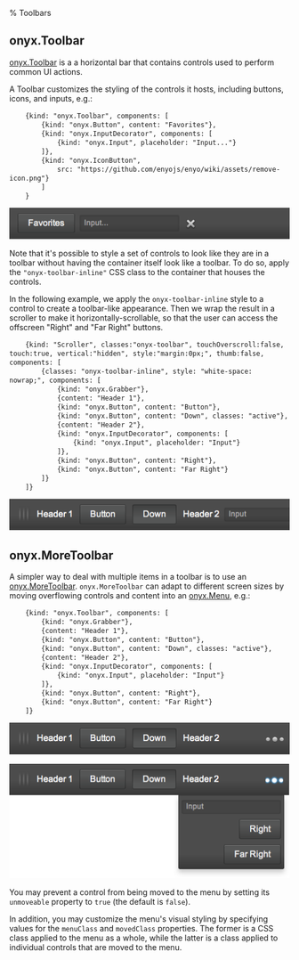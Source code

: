 % Toolbars

## onyx.Toolbar

[onyx.Toolbar](../../api.html#onyx.Toolbar) is a a horizontal bar that
contains controls used to perform common UI actions.

A Toolbar customizes the styling of the controls it hosts, including buttons,
icons, and inputs, e.g.:

        {kind: "onyx.Toolbar", components: [
            {kind: "onyx.Button", content: "Favorites"},
            {kind: "onyx.InputDecorator", components: [
                {kind: "onyx.Input", placeholder: "Input..."}
            ]},
            {kind: "onyx.IconButton",
                src: "https://github.com/enyojs/enyo/wiki/assets/remove-icon.png"}
            ]
        }

![_onyx.Toolbar_](../../assets/toolbars-1.png)

Note that it's possible to style a set of controls to look like they are in a
toolbar without having the container itself look like a toolbar.  To do so,
apply the `"onyx-toolbar-inline"` CSS class to the container that houses the
controls.

In the following example, we apply the `onyx-toolbar-inline` style to a control
to create a toolbar-like appearance.  Then we wrap the result in a scroller to
make it horizontally-scrollable, so that the user can access the offscreen
"Right" and "Far Right" buttons.

        {kind: "Scroller", classes:"onyx-toolbar", touchOverscroll:false, touch:true, vertical:"hidden", style:"margin:0px;", thumb:false, components: [
            {classes: "onyx-toolbar-inline", style: "white-space: nowrap;", components: [
                {kind: "onyx.Grabber"},
                {content: "Header 1"},
                {kind: "onyx.Button", content: "Button"},
                {kind: "onyx.Button", content: "Down", classes: "active"},
                {content: "Header 2"},
                {kind: "onyx.InputDecorator", components: [
                    {kind: "onyx.Input", placeholder: "Input"}
                ]},
                {kind: "onyx.Button", content: "Right"},
                {kind: "onyx.Button", content: "Far Right"}
            ]}
        ]}

![_onyx-toolbar-inline_](../../assets/toolbars-2.png)

## onyx.MoreToolbar

A simpler way to deal with multiple items in a toolbar is to use an
[onyx.MoreToolbar](../../api.html#onyx.MoreToolbar). `onyx.MoreToolbar`
can adapt to different screen sizes by moving overflowing controls and content
into an [onyx.Menu](../../api.html#onyx.Menu), e.g.:

        {kind: "onyx.Toolbar", components: [
            {kind: "onyx.Grabber"},
            {content: "Header 1"},
            {kind: "onyx.Button", content: "Button"},
            {kind: "onyx.Button", content: "Down", classes: "active"},
            {content: "Header 2"},
            {kind: "onyx.InputDecorator", components: [
                {kind: "onyx.Input", placeholder: "Input"}
            ]},
            {kind: "onyx.Button", content: "Right"},
            {kind: "onyx.Button", content: "Far Right"}
        ]}

![_onyx.MoreToolbar with Menu Hidden_](../../assets/toolbars-3.png)

![_onyx.MoreToolbar with Menu Shown_](../../assets/toolbars-4.png)

You may prevent a control from being moved to the menu by setting its
`unmoveable` property to `true` (the default is `false`).

In addition, you may customize the menu's visual styling by specifying values
for the `menuClass` and `movedClass` properties.  The former is a CSS class
applied to the menu as a whole, while the latter is a class applied to
individual controls that are moved to the menu.
